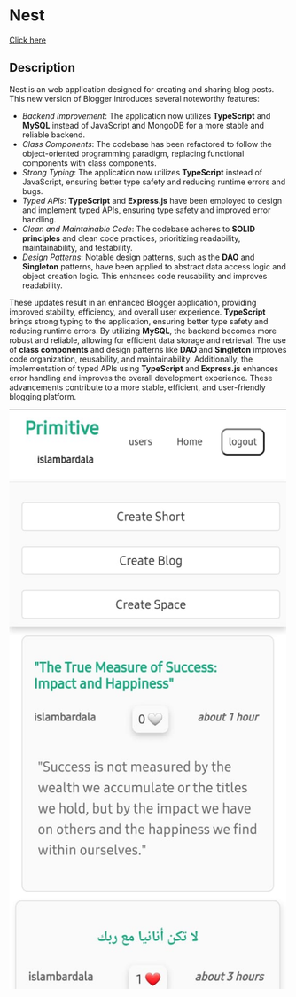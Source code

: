# Nest

[Click here](http://arboreal-inn-402111.oa.r.appspot.com)

## Description

Nest is an web application designed for creating and sharing blog posts. This new version of Blogger introduces several noteworthy features:

- _Backend Improvement_: The application now utilizes **TypeScript** and **MySQL** instead of JavaScript and MongoDB for a more stable and reliable backend.
- _Class Components_: The codebase has been refactored to follow the object-oriented programming paradigm, replacing functional components with class components.
- _Strong Typing_: The application now utilizes **TypeScript** instead of JavaScript, ensuring better type safety and reducing runtime errors and bugs.
- _Typed APIs_: **TypeScript** and **Express.js** have been employed to design and implement typed APIs, ensuring type safety and improved error handling.
- _Clean and Maintainable Code_: The codebase adheres to **SOLID principles** and clean code practices, prioritizing readability, maintainability, and testability.
- _Design Patterns_: Notable design patterns, such as the **DAO** and **Singleton** patterns, have been applied to abstract data access logic and object creation logic. This enhances code reusability and improves readability.

These updates result in an enhanced Blogger application, providing improved stability, efficiency, and overall user experience. **TypeScript** brings strong typing to the application, ensuring better type safety and reducing runtime errors. By utilizing **MySQL**, the backend becomes more robust and reliable, allowing for efficient data storage and retrieval. The use of **class components** and design patterns like **DAO** and **Singleton** improves code organization, reusability, and maintainability. Additionally, the implementation of typed APIs using **TypeScript** and **Express.js** enhances error handling and improves the overall development experience. These advancements contribute to a more stable, efficient, and user-friendly blogging platform.

<img src='./docs/imgs/home.jpeg' width="500" title="Home Page">
